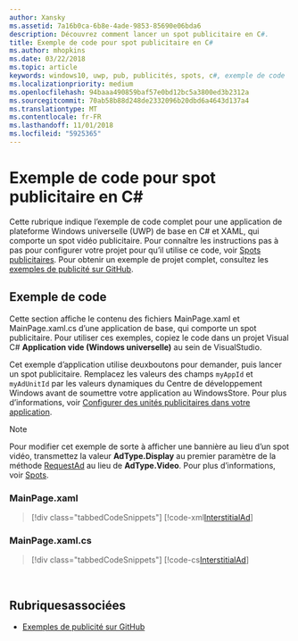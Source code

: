 ```yaml
---
author: Xansky
ms.assetid: 7a16b0ca-6b8e-4ade-9853-85690e06bda6
description: Découvrez comment lancer un spot publicitaire en C#.
title: Exemple de code pour spot publicitaire en C#
ms.author: mhopkins
ms.date: 03/22/2018
ms.topic: article
keywords: windows10, uwp, pub, publicités, spots, c#, exemple de code
ms.localizationpriority: medium
ms.openlocfilehash: 94baaa490859baf57e0bd12bc5a3800ed3b2312a
ms.sourcegitcommit: 70ab58b88d248de2332096b20dbd6a4643d137a4
ms.translationtype: MT
ms.contentlocale: fr-FR
ms.lasthandoff: 11/01/2018
ms.locfileid: "5925365"
---
```

# <a name="interstitial-ad-sample-code-in-c"></a>Exemple de code pour spot publicitaire en C\# #  

Cette rubrique indique l’exemple de code complet pour une application de plateforme Windows universelle (UWP) de base en C# et XAML, qui comporte un spot vidéo publicitaire. Pour connaître les instructions pas à pas pour configurer votre projet pour qu’il utilise ce code, voir [Spots publicitaires](interstitial-ads.md). Pour obtenir un exemple de projet complet, consultez les [exemples de publicité sur GitHub](http://aka.ms/githubads).

## <a name="code-example"></a>Exemple de code

Cette section affiche le contenu des fichiers MainPage.xaml et MainPage.xaml.cs d’une application de base, qui comporte un spot publicitaire. Pour utiliser ces exemples, copiez le code dans un projet Visual C# **Application vide (Windows universelle)** au sein de VisualStudio.

Cet exemple d’application utilise deuxboutons pour demander, puis lancer un spot publicitaire. Remplacez les valeurs des champs ```myAppId``` et ```myAdUnitId``` par les valeurs dynamiques du Centre de développement Windows avant de soumettre votre application au WindowsStore. Pour plus d’informations, voir [Configurer des unités publicitaires dans votre application](set-up-ad-units-in-your-app.md#live-ad-units).

> [!NOTE]
> Pour modifier cet exemple de sorte à afficher une bannière au lieu d’un spot vidéo, transmettez la valeur **AdType.Display** au premier paramètre de la méthode [RequestAd](https://docs.microsoft.com/uwp/api/microsoft.advertising.winrt.ui.interstitialad.requestad) au lieu de **AdType.Video**. Pour plus d’informations, voir [Spots](interstitial-ads.md).

### <a name="mainpagexaml"></a>MainPage.xaml

> [!div class="tabbedCodeSnippets"]
[!code-xml[InterstitialAd](./code/AdvertisingSamples/InterstitialAdSamples/cs/MainPage.xaml#L1-L13)]

### <a name="mainpagexamlcs"></a>MainPage.xaml.cs

> [!div class="tabbedCodeSnippets"]
[!code-cs[InterstitialAd](./code/AdvertisingSamples/InterstitialAdSamples/cs/MainPage.xaml.cs#CompleteSample)]

 
## <a name="related-topics"></a>Rubriquesassociées

* [Exemples de publicité sur GitHub](http://aka.ms/githubads)
 
